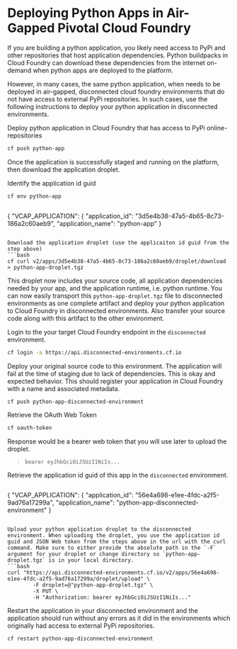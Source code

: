 # Deploying Python Apps in Air-Gapped Pivotal Cloud Foundry

If you are building a python application, you likely need access to PyPi and other repositories that host application dependencies. Python buildpacks in Cloud Foundry can download these dependencies from the internet on-demand when python apps are deployed to the platform.

However, in many cases, the same python application, when needs to be deployed in air-gapped, disconnected cloud foundry environments that do not have access to external PyPi repositories. In such cases, use the following instructions to deploy your python application in disconnected environments.

Deploy python application in Cloud Foundry that has access to PyPi online-repositories

```bash
cf push python-app
```

Once the application is successfully staged and running on the platform, then download the application droplet.

Identify the application id guid
```bash
cf env python-app
```
> ```json
{
 "VCAP_APPLICATION": {
  "application_id": "3d5e4b38-47a5-4b65-8c73-186a2c60aeb9",
  "application_name": "python-app"
}
```

Download the application droplet (use the applicaiton id guid from the step above)
```bash
cf curl v2/apps/3d5e4b38-47a5-4b65-8c73-186a2c60aeb9/droplet/download > python-app-droplet.tgz
```

This droplet now includes your source code, all application dependencies needed by your app, and the application runtime, i.e. python runtime. You can now easily transport this `python-app-droplet.tgz` file to disconnected environments as one complete artifact and deploy your python application to Cloud Foundry in disconnected environments. Also transfer your source code along with this artifact to the other environment.

Login to the your target Cloud Foundry endpoint in the `disconnected` environment.
```bash
cf login -a https://api.disconnected-environments.cf.io
```

Deploy your original source code to this environment. The application will fail at the time of staging due to lack of dependencies. This is okay and expected behavior. This should register your application in Cloud Foundry with a name and associated metadata.
```bash
cf push python-app-disconnected-environment
```

Retrieve the OAuth Web Token
```bash
cf oauth-token
```
Response would be a bearer web token that you will use later to upload the droplet.
> `bearer eyJhbGciOiJSUzI1NiIs...`

Retrieve the application id guid of this app in the `disconnected` environment.
> ```json
{
 "VCAP_APPLICATION": {
  "application_id": "56e4a698-e1ee-4fdc-a2f5-9ad76a17299a",
  "application_name": "python-app-disconnected-environment"
}
```

Upload your python application droplet to the disconnected environment. When uploading the droplet, you use the application id guid and JSON Web token from the steps above in the url with the curl command. Make sure to either provide the absolute path in the `-F` argument for your droplet or change directory so `python-app-droplet.tgz` is in your local directory.
```bash
curl "https://api.disconnected-environments.cf.io/v2/apps/56e4a698-e1ee-4fdc-a2f5-9ad76a17299a/droplet/upload" \
        -F droplet=@"python-app-droplet.tgz" \
        -X PUT \
        -H "Authorization: bearer eyJhbGciOiJSUzI1NiIs..."
```

Restart the application in your disconnected environment and the application should run without any errors as it did in the environments which originally had access to external PyPi repositories.
```bash
cf restart python-app-disconnected-environment
```
